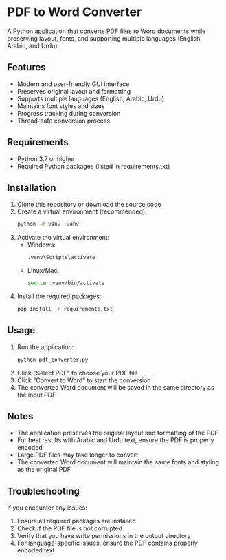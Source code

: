 # PDF to Word Converter

A Python application that converts PDF files to Word documents while preserving layout, fonts, and supporting multiple languages (English, Arabic, and Urdu).

## Features

- Modern and user-friendly GUI interface
- Preserves original layout and formatting
- Supports multiple languages (English, Arabic, Urdu)
- Maintains font styles and sizes
- Progress tracking during conversion
- Thread-safe conversion process

## Requirements

- Python 3.7 or higher
- Required Python packages (listed in requirements.txt)

## Installation

1. Clone this repository or download the source code
2. Create a virtual environment (recommended):
   ```bash
   python -m venv .venv
   ```
3. Activate the virtual environment:
   - Windows:
     ```bash
     .venv\Scripts\activate
     ```
   - Linux/Mac:
     ```bash
     source .venv/bin/activate
     ```
4. Install the required packages:
   ```bash
   pip install -r requirements.txt
   ```

## Usage

1. Run the application:
   ```bash
   python pdf_converter.py
   ```
2. Click "Select PDF" to choose your PDF file
3. Click "Convert to Word" to start the conversion
4. The converted Word document will be saved in the same directory as the input PDF

## Notes

- The application preserves the original layout and formatting of the PDF
- For best results with Arabic and Urdu text, ensure the PDF is properly encoded
- Large PDF files may take longer to convert
- The converted Word document will maintain the same fonts and styling as the original PDF

## Troubleshooting

If you encounter any issues:
1. Ensure all required packages are installed
2. Check if the PDF file is not corrupted
3. Verify that you have write permissions in the output directory
4. For language-specific issues, ensure the PDF contains properly encoded text 